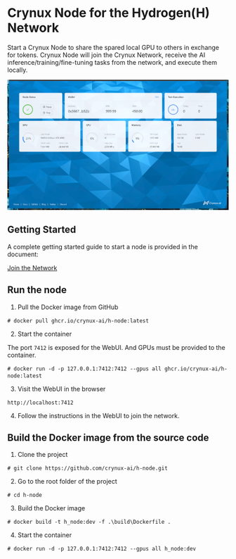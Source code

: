# Crynux Node for the Hydrogen(H) Network

Start a Crynux Node to share the spared local GPU to others in exchange for tokens. Crynux Node will join the Crynux Network, receive the AI inference/training/fine-tuning tasks from the network, and execute them locally.

![Crynux Node WebUI](./docs/webui.png)

## Getting Started

A complete getting started guide to start a node is provided in the document:

[Join the Network](https://docs.crynux.ai/node-hosting/join-the-network)

## Run the node

1. Pull the Docker image from GitHub

```shell
# docker pull ghcr.io/crynux-ai/h-node:latest
```

2. Start the container

The port ```7412``` is exposed for the WebUI. And GPUs must be provided to the container.

```shell
# docker run -d -p 127.0.0.1:7412:7412 --gpus all ghcr.io/crynux-ai/h-node:latest
```


3. Visit the WebUI in the browser
```
http://localhost:7412
```

4. Follow the instructions in the WebUI to join the network.

## Build the Docker image from the source code

1. Clone the project

```shell
# git clone https://github.com/crynux-ai/h-node.git
```

2. Go to the root folder of the project

```shell
# cd h-node
```

3. Build the Docker image

```shell
# docker build -t h_node:dev -f .\build\Dockerfile . 
```

4. Start the container

```shell
# docker run -d -p 127.0.0.1:7412:7412 --gpus all h_node:dev
```
